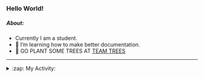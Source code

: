 ### Hello World!

##### About:
- Currently I am a student.
- 🌱 I’m learning how to make better documentation.
- 🌱 GO PLANT SOME TREES AT [TEAM TREES](https://teamtrees.org/)

---
<details>
  <summary>:zap: My Activity:</summary>
  
<!--START_SECTION:waka-->
![Code Time](http://img.shields.io/badge/Code%20Time-1%2C157%20hrs%209%20mins-blue)

**I'm a Night 🦉** 

```text
🌞 Morning                1816 commits        ██░░░░░░░░░░░░░░░░░░░░░░░   09.98 % 
🌆 Daytime                6215 commits        █████████░░░░░░░░░░░░░░░░   34.17 % 
🌃 Evening                5171 commits        ███████░░░░░░░░░░░░░░░░░░   28.43 % 
🌙 Night                  4987 commits        ███████░░░░░░░░░░░░░░░░░░   27.42 % 
```
📅 **I'm Most Productive on Wednesday** 

```text
Monday                   2605 commits        ████░░░░░░░░░░░░░░░░░░░░░   14.32 % 
Tuesday                  2478 commits        ███░░░░░░░░░░░░░░░░░░░░░░   13.62 % 
Wednesday                4234 commits        ██████░░░░░░░░░░░░░░░░░░░   23.28 % 
Thursday                 2327 commits        ███░░░░░░░░░░░░░░░░░░░░░░   12.79 % 
Friday                   1842 commits        ███░░░░░░░░░░░░░░░░░░░░░░   10.13 % 
Saturday                 1604 commits        ██░░░░░░░░░░░░░░░░░░░░░░░   08.82 % 
Sunday                   3099 commits        ████░░░░░░░░░░░░░░░░░░░░░   17.04 % 
```


📊 **This Week I Spent My Time On** 

```text
🔥 Editors: 
VS Code                  2 hrs 31 mins       █████████████████████████   100.00 % 

🐱‍💻 Projects: 
praise                   2 hrs 30 mins       █████████████████████████   99.20 % 
CSF31                    1 min               ░░░░░░░░░░░░░░░░░░░░░░░░░   00.80 % 
```


 Last Updated on 08/08/2023 16:10:33 UTC
<!--END_SECTION:waka-->
</details>
